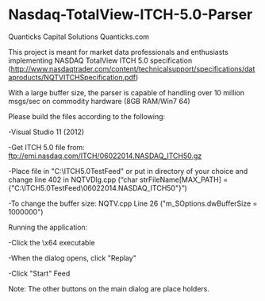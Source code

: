 Nasdaq-TotalView-ITCH-5.0-Parser
================================

Quanticks Capital Solutions
Quanticks.com

This project is meant for market data professionals and enthusiasts implementing NASDAQ TotalView ITCH 5.0 specification (http://www.nasdaqtrader.com/content/technicalsupport/specifications/dataproducts/NQTVITCHSpecification.pdf)

With a large buffer size, the parser is capable of handling over 10 million msgs/sec on commodity hardware (8GB RAM/Win7 64)


Please build the files according to the following:


-Visual Studio 11 (2012)

-Get ITCH 5.0 file from: ftp://emi.nasdaq.com/ITCH/06022014.NASDAQ_ITCH50.gz

-Place file in "C:\ITCH5.0TestFeed\" or put in directory of your choice and change line 402 in NQTVDlg.cpp (“char strFileName[MAX_PATH] = {"C:\\ITCH5.0TestFeed\\06022014.NASDAQ_ITCH50"}”)

-To change the buffer size: NQTV.cpp Line 26 ("m_SOptions.dwBufferSize = 1000000")


Running the application:


-Click the \x64 executable 

-When the dialog opens, click "Replay"

-Click "Start" Feed


Note: The other buttons on the main dialog are place holders. 
